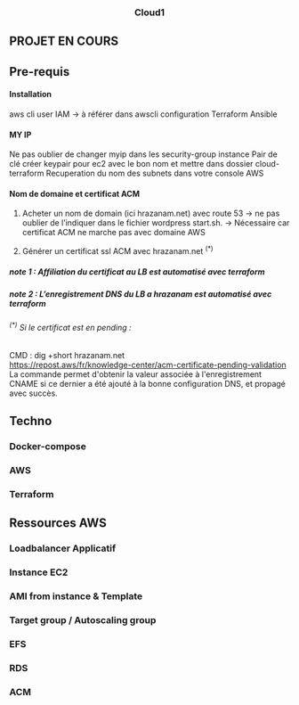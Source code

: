 <h3 align="center">Cloud1</h3>

<!-- ABOUT THE PROJECT -->
## PROJET EN COURS

## Pre-requis
#### Installation
aws cli
user IAM → à référer dans awscli configuration
Terraform
Ansible

#### MY IP
Ne pas oublier de changer myip dans les security-group instance
Pair de clé 
créer keypair pour ec2 avec le bon nom et mettre dans dossier cloud-terraform
Recuperation du nom des subnets dans votre console AWS

#### Nom de domaine et certificat ACM
1) Acheter un nom de domain (ici hrazanam.net) avec route 53 → ne pas oublier de l’indiquer dans le fichier wordpress start.sh.
	→ Nécessaire car certificat ACM ne marche pas avec domaine AWS

2) Générer un certificat ssl ACM avec hrazanam.net <sup>(*)</sup>

##### note 1 : Affiliation du certificat au LB est automatisé avec terraform 

##### note 2 : L’enregistrement DNS du LB a hrazanam est automatisé avec terraform 

###### <sup>(*)</sup> Si le certificat est en pending : 
CMD : dig +short hrazanam.net <br>
https://repost.aws/fr/knowledge-center/acm-certificate-pending-validation
La commande permet d'obtenir la valeur associée à l'enregistrement CNAME si ce dernier a été ajouté à la bonne configuration DNS, et propagé avec succès.

## Techno
### Docker-compose
### AWS
### Terraform

## Ressources AWS 
### Loadbalancer Applicatif
### Instance EC2
### AMI from instance & Template
### Target group / Autoscaling group
### EFS
### RDS
### ACM
